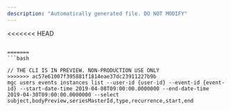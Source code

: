 ```yaml
---
description: "Automatically generated file. DO NOT MODIFY"
---
```


<<<<<<< HEAD
```cli

=======
```bash

// THE CLI IS IN PREVIEW. NON-PRODUCTION USE ONLY
>>>>>>> ac57e61007f395881f1814eae37dc23911227b9b
mgc users events instances list --user-id {user-id} --event-id {event-id} --start-date-time 2019-04-08T09:00:00.0000000 --end-date-time 2019-04-30T09:00:00.0000000 --select subject,bodyPreview,seriesMasterId,type,recurrence,start,end

```